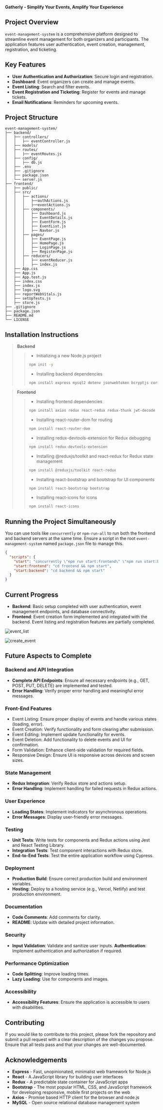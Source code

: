 **Gatherly - Simplify Your Events, Amplify Your Experience**

## Project Overview
`event-management-system` is a comprehensive platform designed to streamline event management for both organizers and participants. The application features user authentication, event creation, management, registration, and ticketing.

## Key Features
- **User Authentication and Authorization**: Secure login and registration.
- **Dashboard**: Event organizers can create and manage events.
- **Event Listing**: Search and filter events.
- **Event Registration and Ticketing**: Register for events and manage tickets.
- **Email Notifications**: Reminders for upcoming events.

## Project Structure
```plaintext
event-management-system/
├── backend/
│   ├── controllers/
│   │   ├── eventController.js
│   ├── models/
│   ├── routes/
│   │   ├── eventRoutes.js
│   ├── config/
│   │   ├── db.js
│   ├── .env
│   ├── .gitignore
│   ├── package.json
│   └── server.js
├── frontend/
│   ├── public/
│   ├── src/
│   │   ├── actions/
│   │   │   ├──authActions.js
│   │   │   ├──eventActions.js
│   │   ├── components/
│   │   │   ├── Dashboard.js
│   │   │   ├── EventDetails.js
│   │   │   ├── EventForm.js
│   │   │   ├── EventList.js
│   │   │   ├── Navbar.js
│   │   ├── pages/
│   │   │   ├── EventPage.js
│   │   │   ├── HomePage.js
│   │   │   ├── LoginPage.js
│   │   │   ├── RegisterPage.js
│   │   ├── reducers/
│   │   │   ├── eventReducer.js
│   │   │   ├── index.js
│   ├── App.css
│   ├── App.js
│   ├── App.test.js
│   ├── index.css
│   ├── index.js
│   ├── logo.svg
│   ├── reportWebVitals.js
│   ├── setUpTests.js
│   ├── store.js
├── .gitignore
├── package.json
├── README.md
└── LICENSE
```

## Installation Instructions

> **Backend**
>
>> * Initializing a new Node.js project
>>
>> ```sh
>> npm init -y
>> ```
>>
>> * Installing backend dependencies
>>
>> ```sh
>> npm install express mysql2 dotenv jsonwebtoken bcryptjs cors
>> ```

> **Frontend**
>
>> * Installing frontend dependencies
>>
>> ```sh
>> npm install axios redux react-redux redux-thunk jwt-decode
>> ```
>>
>> * Installing react-router-dom for routing
>>
>> ```sh
>> npm install react-router-dom
>> ```
>>
>> * Installing redux-devtools-extension for Redux debugging
>>
>> ```sh
>> npm install redux-devtools-extension
>> ```
>>
>> * Installing @reduxjs/toolkit and react-redux for Redux state management
>>
>> ```sh
>> npm install @reduxjs/toolkit react-redux
>> ```
>>
>> * Installing react-bootstrap and bootstrap for UI components
>>
>> ```sh
>> npm install react-bootstrap bootstrap
>> ```
>>
>> * Installing react-icons for icons
>>
>> ```sh
>> npm install react-icons
>> ```

## Running the Project Simultaneously
You can use tools like `concurrently` or `npm-run-all` to run both the frontend and backend servers at the same time.
Ensure a script in the root `event-management-system` named `package.json` file to manage this.

```json
{
  "scripts": {
    "start": "concurrently \"npm run start:frontend\" \"npm run start:backend\"",
    "start:frontend": "cd frontend && npm start",
    "start:backend": "cd backend && npm start"
  }
}
```

## Current Progress
- **Backend**: Basic setup completed with user authentication, event management endpoints, and database connectivity.
- **Frontend**: Event creation form implemented and integrated with the backend. Event listing and registration features are partially completed.

![event_list](https://github.com/user-attachments/assets/428ee4a1-de2d-420a-9143-334dc1b84c58)

![create_event](https://github.com/user-attachments/assets/591c8bb4-1be5-4593-9900-1c933936310d)

## Future Aspects to Complete
### Backend and API Integration
- **Complete API Endpoints**: Ensure all necessary endpoints (e.g., GET, POST, PUT, DELETE) are implemented and tested.
- **Error Handling**: Verify proper error handling and meaningful error messages.

### Front-End Features
- Event Listing: Ensure proper display of events and handle various states (loading, error).
- Event Creation: Verify functionality and form clearing after submission.
- Event Editing: Implement update functionality for events.
- Event Deletion: Add functionality to delete events and UI for confirmation.
- Form Validation: Enhance client-side validation for required fields.
- Responsive Design: Ensure UI is responsive across devices and screen sizes.

### State Management
- **Redux Integration**: Verify Redux store and actions setup.
- **Error Handling**: Implement handling for failed requests in Redux actions.

### User Experience
- **Loading States**: Implement indicators for asynchronous operations.
- **Error Messages**: Display user-friendly error messages.

### Testing
- **Unit Tests**: Write tests for components and Redux actions using Jest and React Testing Library.
- **Integration Tests**: Test component interactions with Redux store.
- **End-to-End Tests**: Test the entire application workflow using Cypress.

### Deployment
- **Production Build**: Ensure correct production build and environment variables.
- **Hosting**: Deploy to a hosting service (e.g., Vercel, Netlify) and test production environment.

### Documentation
- **Code Comments**: Add comments for clarity.
- **README**: Update with detailed project information.

### Security
- **Input Validation**: Validate and sanitize user inputs.
 **Authentication**: Implement authentication and authorization if required.

### Performance Optimization
- **Code Splitting**: Improve loading times.
- **Lazy Loading**: Use for components and images.

### Accessibility
- **Accessibility Features**: Ensure the application is accessible to users with disabilities.

## Contributing
If you would like to contribute to this project, please fork the repository and submit a pull request with a clear description of the changes you propose. Ensure that all tests pass and that your changes are well-documented.

## Acknowledgements
- **Express** - Fast, unopinionated, minimalist web framework for Node.js
- **React** - A JavaScript library for building user interfaces
- **Redux** - A predictable state container for JavaScript apps
- **Bootstrap** - The most popular HTML, CSS, and JavaScript framework for developing responsive, mobile first projects on the web
- **Axios** - Promise based HTTP client for the browser and node.js
- **MySQL** - Open source relational database management system
